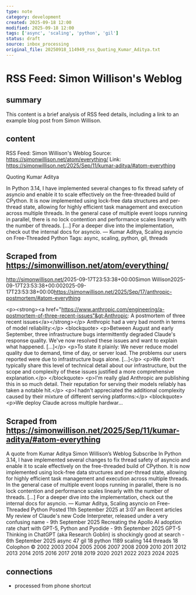 ```yaml
---
type: note
category: development
created: 2025-09-18 12:00
modified: 2025-09-18 12:00
tags: ['async', 'scaling', 'python', 'gil']
status: draft
source: inbox_processing
original_file: 20250918_114949_rss_Quoting_Kumar_Aditya.txt
---
```


# RSS Feed: Simon Willison's Weblog

## summary
This content is a brief analysis of RSS feed details, including a link to an example blog post from Simon Willison.

## content
RSS Feed: Simon Willison's Weblog
Source: https://simonwillison.net/atom/everything/
Link: https://simonwillison.net/2025/Sep/11/kumar-aditya/#atom-everything

Quoting Kumar Aditya

In Python 3.14, I have implemented several changes to fix thread safety of asyncio and enable it to scale effectively on the free-threaded build of CPython. It is now implemented using lock-free data structures and per-thread state, allowing for highly efficient task management and execution across multiple threads. In the general case of multiple event loops running in parallel, there is no lock contention and performance scales linearly with the number of threads. [...] For a deeper dive into the implementation, check out the internal docs for asyncio. &mdash; Kumar Aditya, Scaling asyncio on Free-Threaded Python Tags: async, scaling, python, gil, threads

## Scraped from https://simonwillison.net/atom/everything/
<?xml version="1.0" encoding="utf-8"?>
<feed xml:lang="en-us" xmlns="http://www.w3.org/2005/Atom"><title>Simon Willison's Weblog</title><link href="http://simonwillison.net/" rel="alternate"/><link href="http://simonwillison.net/atom/everything/" rel="self"/><id>http://simonwillison.net/</id><updated>2025-09-17T23:53:38+00:00</updated><author><name>Simon Willison</name></author><entry><title>Anthropic: A postmortem of three recent issues</title><link href="https://simonwillison.net/2025/Sep/17/anthropic-postmortem/#atom-everything" rel="alternate"/><published>2025-09-17T23:53:38+00:00</published><updated>2025-09-17T23:53:38+00:00</updated><id>https://simonwillison.net/2025/Sep/17/anthropic-postmortem/#atom-everything</id><summary type="html">
    
&lt;p&gt;&lt;strong&gt;&lt;a href="https://www.anthropic.com/engineering/a-postmortem-of-three-recent-issues"&gt;Anthropic: A postmortem of three recent issues&lt;/a&gt;&lt;/strong&gt;&lt;/p&gt;
Anthropic had a very bad month in terms of model reliability:&lt;/p&gt;
&lt;blockquote&gt;
&lt;p&gt;Between August and early September, three infrastructure bugs intermittently degraded Claude's response quality. We've now resolved these issues and want to explain what happened. [...]&lt;/p&gt;
&lt;p&gt;To state it plainly: We never reduce model quality due to demand, time of day, or server load. The problems our users reported were due to infrastructure bugs alone. [...]&lt;/p&gt;
&lt;p&gt;We don't typically share this level of technical detail about our infrastructure, but the scope and complexity of these issues justified a more comprehensive explanation.&lt;/p&gt;
&lt;/blockquote&gt;
&lt;p&gt;I'm really glad Anthropic are publishing this in so much detail. Their reputation for serving their models reliably has taken a notable hit.&lt;/p&gt;
&lt;p&gt;I hadn't appreciated the additional complexity caused by their mixture of different serving platforms:&lt;/p&gt;
&lt;blockquote&gt;
&lt;p&gt;We deploy Claude across multiple hardwar...


## Scraped from https://simonwillison.net/2025/Sep/11/kumar-aditya/#atom-everything
A quote from Kumar Aditya Simon Willison’s Weblog Subscribe In Python 3.14, I have implemented several changes to fix thread safety of asyncio and enable it to scale effectively on the free-threaded build of CPython. It is now implemented using lock-free data structures and per-thread state, allowing for highly efficient task management and execution across multiple threads. In the general case of multiple event loops running in parallel, there is no lock contention and performance scales linearly with the number of threads. [...] For a deeper dive into the implementation, check out the internal docs for asyncio. &mdash; Kumar Aditya, Scaling asyncio on Free-Threaded Python Posted 11th September 2025 at 3:07 am Recent articles My review of Claude&#x27;s new Code Interpreter, released under a very confusing name - 9th September 2025 Recreating the Apollo AI adoption rate chart with GPT-5, Python and Pyodide - 9th September 2025 GPT-5 Thinking in ChatGPT (aka Research Goblin) is shockingly good at search - 6th September 2025 async 47 gil 18 python 1189 scaling 144 threads 18 Colophon &copy; 2002 2003 2004 2005 2006 2007 2008 2009 2010 2011 2012 2013 2014 2015 2016 2017 2018 2019 2020 2021 2022 2023 2024 2025


## connections
- processed from phone shortcut
